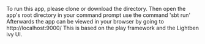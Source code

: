 To run this app, please clone or download the directory.
Then open the app's root directory in your command prompt use the command 'sbt run'
Afterwards the app can be viewed in your browser by going to http://localhost:9000/
This is based on the play framework and the Lightben ivy UI.